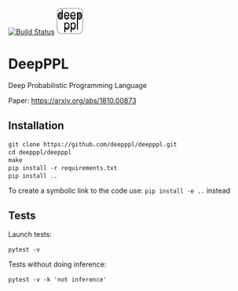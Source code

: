 [![Build Status](https://travis-ci.com/deepppl/deepppl.svg?branch=master)](https://travis-ci.com/deepppl/deepppl)
<img src="logo/logo.jpg" alt="logo" width="55px"/>

# DeepPPL
Deep Probabilistic Programming Language

Paper: https://arxiv.org/abs/1810.00873

## Installation
```
git clone https://github.com/deepppl/deepppl.git
cd deepppl/deepppl
make
pip install -r requirements.txt
pip install ..
```

To create a symbolic link to the code use: `pip install -e ..` instead

## Tests

Launch tests:
```
pytest -v
```

Tests without doing inference:
```
pytest -v -k 'not inference'
```
